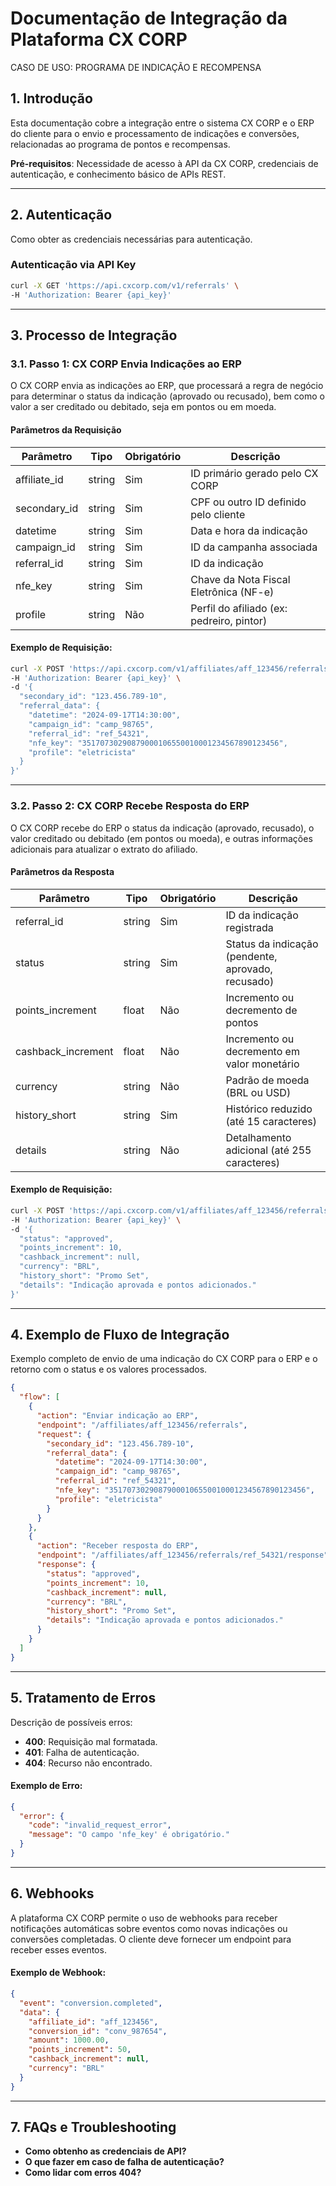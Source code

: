 
# Documentação de Integração da Plataforma CX CORP
CASO DE USO: PROGRAMA DE INDICAÇÃO E RECOMPENSA

## 1. Introdução
Esta documentação cobre a integração entre o sistema CX CORP e o ERP do cliente para o envio e processamento de indicações e conversões, relacionadas ao programa de pontos e recompensas.

**Pré-requisitos**: Necessidade de acesso à API da CX CORP, credenciais de autenticação, e conhecimento básico de APIs REST.

---

## 2. Autenticação

Como obter as credenciais necessárias para autenticação.

### Autenticação via API Key

```bash
curl -X GET 'https://api.cxcorp.com/v1/referrals' \
-H 'Authorization: Bearer {api_key}'
```

---

## 3. Processo de Integração

### 3.1. Passo 1: CX CORP Envia Indicações ao ERP

O CX CORP envia as indicações ao ERP, que processará a regra de negócio para determinar o status da indicação (aprovado ou recusado), bem como o valor a ser creditado ou debitado, seja em pontos ou em moeda.

#### Parâmetros da Requisição

| Parâmetro      | Tipo   | Obrigatório | Descrição                                            |
|----------------|--------|-------------|------------------------------------------------------|
| affiliate_id   | string | Sim         | ID primário gerado pelo CX CORP                      |
| secondary_id   | string | Sim         | CPF ou outro ID definido pelo cliente                |
| datetime       | string | Sim         | Data e hora da indicação                             |
| campaign_id    | string | Sim         | ID da campanha associada                             |
| referral_id    | string | Sim         | ID da indicação                                      |
| nfe_key        | string | Sim         | Chave da Nota Fiscal Eletrônica (NF-e)               |
| profile        | string | Não         | Perfil do afiliado (ex: pedreiro, pintor)            |

#### Exemplo de Requisição:

```bash
curl -X POST 'https://api.cxcorp.com/v1/affiliates/aff_123456/referrals' \
-H 'Authorization: Bearer {api_key}' \
-d '{
  "secondary_id": "123.456.789-10",
  "referral_data": {
    "datetime": "2024-09-17T14:30:00",
    "campaign_id": "camp_98765",
    "referral_id": "ref_54321",
    "nfe_key": "35170730290879000106550010001234567890123456",
    "profile": "eletricista"
  }
}'
```

---

### 3.2. Passo 2: CX CORP Recebe Resposta do ERP

O CX CORP recebe do ERP o status da indicação (aprovado, recusado), o valor creditado ou debitado (em pontos ou moeda), e outras informações adicionais para atualizar o extrato do afiliado.

#### Parâmetros da Resposta

| Parâmetro          | Tipo   | Obrigatório | Descrição                                                |
|--------------------|--------|-------------|----------------------------------------------------------|
| referral_id        | string | Sim         | ID da indicação registrada                                |
| status             | string | Sim         | Status da indicação (pendente, aprovado, recusado)        |
| points_increment   | float  | Não         | Incremento ou decremento de pontos                        |
| cashback_increment | float  | Não         | Incremento ou decremento em valor monetário               |
| currency           | string | Não         | Padrão de moeda (BRL ou USD)                              |
| history_short      | string | Sim         | Histórico reduzido (até 15 caracteres)                    |
| details            | string | Não         | Detalhamento adicional (até 255 caracteres)               |

#### Exemplo de Requisição:

```bash
curl -X POST 'https://api.cxcorp.com/v1/affiliates/aff_123456/referrals/ref_54321/response' \
-H 'Authorization: Bearer {api_key}' \
-d '{
  "status": "approved",
  "points_increment": 10,
  "cashback_increment": null,
  "currency": "BRL",
  "history_short": "Promo Set",
  "details": "Indicação aprovada e pontos adicionados."
}'
```

---

## 4. Exemplo de Fluxo de Integração

Exemplo completo de envio de uma indicação do CX CORP para o ERP e o retorno com o status e os valores processados.

```json
{
  "flow": [
    {
      "action": "Enviar indicação ao ERP",
      "endpoint": "/affiliates/aff_123456/referrals",
      "request": {
        "secondary_id": "123.456.789-10",
        "referral_data": {
          "datetime": "2024-09-17T14:30:00",
          "campaign_id": "camp_98765",
          "referral_id": "ref_54321",
          "nfe_key": "35170730290879000106550010001234567890123456",
          "profile": "eletricista"
        }
      }
    },
    {
      "action": "Receber resposta do ERP",
      "endpoint": "/affiliates/aff_123456/referrals/ref_54321/response",
      "response": {
        "status": "approved",
        "points_increment": 10,
        "cashback_increment": null,
        "currency": "BRL",
        "history_short": "Promo Set",
        "details": "Indicação aprovada e pontos adicionados."
      }
    }
  ]
}
```

---

## 5. Tratamento de Erros

Descrição de possíveis erros:

- **400**: Requisição mal formatada.
- **401**: Falha de autenticação.
- **404**: Recurso não encontrado.

#### Exemplo de Erro:

```json
{
  "error": {
    "code": "invalid_request_error",
    "message": "O campo 'nfe_key' é obrigatório."
  }
}
```

---

## 6. Webhooks

A plataforma CX CORP permite o uso de webhooks para receber notificações automáticas sobre eventos como novas indicações ou conversões completadas. O cliente deve fornecer um endpoint para receber esses eventos.

#### Exemplo de Webhook:

```json
{
  "event": "conversion.completed",
  "data": {
    "affiliate_id": "aff_123456",
    "conversion_id": "conv_987654",
    "amount": 1000.00,
    "points_increment": 50,
    "cashback_increment": null,
    "currency": "BRL"
  }
}
```

---

## 7. FAQs e Troubleshooting

- **Como obtenho as credenciais de API?**
- **O que fazer em caso de falha de autenticação?**
- **Como lidar com erros 404?**
